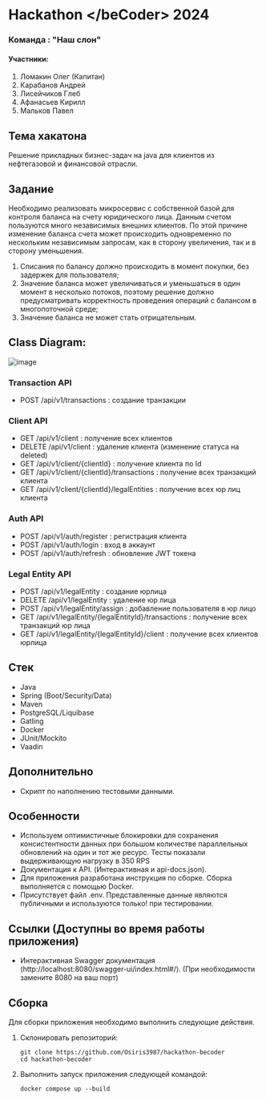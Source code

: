 # Hackathon \</beCoder> 2024
### Команда : "Наш слон"
#### Участники:
1. Ломакин Олег (Капитан)
2. Карабанов Андрей
3. Лисейчиков Глеб
4. Афанасьев Кирилл
5. Мальков Павел

## Тема хакатона
Решение прикладных бизнес-задач на java для клиентов из нефтегазовой и финансовой отрасли.

## Задание 
Необходимо реализовать микросервис с собственной базой для контроля баланса на счету юридического лица.
Данным счетом пользуются много независимых внешних клиентов. По этой причине изменение баланса счета может 
происходить одновременно по нескольким независимым запросам, как в сторону увеличения, так и в сторону уменьшения.

1) Списания по балансу должно происходить в момент покупки, без задержек для пользователя;
2) Значение баланса может увеличиваться и уменьшаться в один момент в несколько потоков, поэтому решение должно
предусматривать корректность проведения операций с балансом в многопоточной среде;
3) Значение баланса не может стать отрицательным.

## Class Diagram:

![image](https://github.com/Osiris3987/bank_microservice/assets/117763292/5caf2805-f304-44bb-90dd-d6d0a6a1e575)


### Transaction API

- POST /api/v1/transactions : создание транзакции
  
### Client API

- GET /api/v1/client : получение всех клиентов
- DELETE /api/v1/client : удаление клиента (изменение статуса на deleted)
- GET /api/v1/client/{clientId} : получение клиента по Id
- GET /api/v1/client/{clientId}/transactions : получение всех транзакций клиента
- GET /api/v1/client/{clientId}/legalEntities : получение всех юр лиц клиента

### Auth API

- POST /api/v1/auth/register : регистрация клиента
- POST /api/v1/auth/login : вход в аккаунт
- POST /api/v1/auth/refresh : обновление JWT токена

### Legal Entity API

- POST /api/v1/legalEntity : создание юрлица
- DELETE /api/v1/legalEntity : удаление юр лица
- POST /api/v1/legalEntity/assign : добавление пользователя в юр лицо
- GET /api/v1/legalEntity/{legalEntityId}/transactions : получение всех транзакций юр лица
- GET /api/v1/legalEntity/{legalEntityId}/client : получение всех клиентов юрлица

## Стек

- Java
- Spring (Boot/Security/Data)
- Maven
- PostgreSQL/Liquibase
- Gatling
- Docker
- JUnit/Mockito
- Vaadin

## Дополнительно
- Скрипт по наполнению тестовыми данными.

## Особенности
- Используем оптимистичные блокировки для сохранения консистентности данных при большом количестве параллельных
  обновлений на один и тот же ресурс. Тесты показали выдерживающую нагрузку в 350 RPS
- Документация к API. (Интерактивная и api-docs.json).
- Для приложения разработана инструкция по сборке. Сборка выполняется с помощью Docker.
- Присутствует файл .env. Представленные данные являются публичными и используются только! при тестировании.

## Ссылки (Доступны во время работы приложения)

- Интерактивная Swagger документация (http://localhost:8080/swagger-ui/index.html#/). (При необходимости замените 8080 
на ваш порт)

## Сборка

Для сборки приложения необходимо выполнить следующие действия.

1. Склонировать репозиторий:

   ```
   git clone https://github.com/Osiris3987/hackathon-becoder
   cd hackathon-becoder
   ```
2. Выполнить запуск приложения следующей командой:

   ```
   docker compose up --build
   ```

